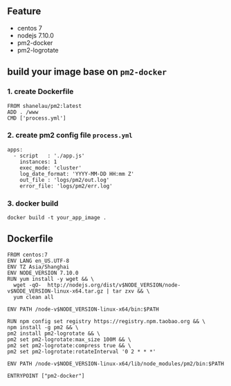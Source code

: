 ## Feature
* centos 7
* nodejs 7.10.0
* pm2-docker
* pm2-logrotate



## build your image base on `pm2-docker`

### 1. create Dockerfile

```
FROM shanelau/pm2:latest
ADD . /www
CMD ['process.yml']
```
### 2. create pm2 config file `process.yml `
```
apps:
  - script   : './app.js'
    instances: 1
    exec_mode: 'cluster'
    log_date_format: 'YYYY-MM-DD HH:mm Z'
    out_file : 'logs/pm2/out.log'
    error_file: 'logs/pm2/err.log'
```

### 3. docker build
```
docker build -t your_app_image .
```

## Dockerfile
```
FROM centos:7
ENV LANG en_US.UTF-8
ENV TZ Asia/Shanghai
ENV NODE_VERSION 7.10.0
RUN yum install -y wget && \
  wget -qO-  http://nodejs.org/dist/v$NODE_VERSION/node-v$NODE_VERSION-linux-x64.tar.gz | tar zxv && \
  yum clean all

ENV PATH /node-v$NODE_VERSION-linux-x64/bin:$PATH

RUN npm config set registry https://registry.npm.taobao.org && \
npm install -g pm2 && \
pm2 install pm2-logrotate && \
pm2 set pm2-logrotate:max_size 100M && \
pm2 set pm2-logrotate:compress true && \
pm2 set pm2-logrotate:rotateInterval '0 2 * * *'

ENV PATH /node-v$NODE_VERSION-linux-x64/lib/node_modules/pm2/bin:$PATH

ENTRYPOINT ["pm2-docker"]
```